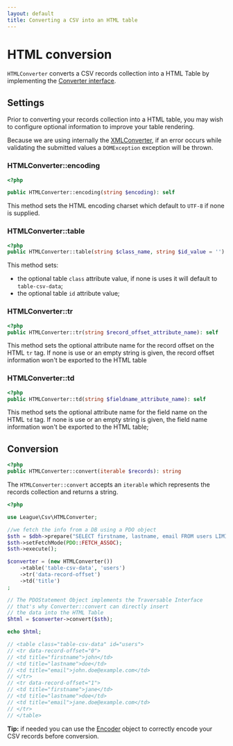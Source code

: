 ```yaml
---
layout: default
title: Converting a CSV into an HTML table
---
```


# HTML conversion

`HTMLConverter` converts a CSV records collection into a HTML Table by implementing the [Converter interface](/9.0/converter/#converter-interface).


## Settings

Prior to converting your records collection into a HTML table, you may wish to configure optional information to improve your table rendering.

<p class="message-warning">Because we are using internally the <a href="/9.0/converter/xml/">XMLConverter</a>, if an error occurs while validating the submitted values a <code>DOMException</code> exception will be thrown.</p>

### HTMLConverter::encoding

~~~php
<?php

public HTMLConverter::encoding(string $encoding): self
~~~

This method sets the HTML encoding charset which default to `UTF-8` if none is supplied.

### HTMLConverter::table

~~~php
<?php
public HTMLConverter::table(string $class_name, string $id_value = ''): self
~~~

This method sets:

- the optional table `class` attribute value, if none is uses it will default to `table-csv-data`;
- the optional table `id` attribute value;

### HTMLConverter::tr

~~~php
<?php
public HTMLConverter::tr(string $record_offset_attribute_name): self
~~~

This method sets the optional attribute name for the record offset on the HTML `tr` tag. If none is use or an empty string is given, the record offset information won't be exported to the HTML table

### HTMLConverter::td

~~~php
<?php
public HTMLConverter::td(string $fieldname_attribute_name): self
~~~

This method sets the optional attribute name for the field name on the HTML `td` tag. If none is use or an empty string is given, the field name information won't be exported to the HTML table;

## Conversion

~~~php
<?php
public HTMLConverter::convert(iterable $records): string
~~~

The `HTMLConverter::convert` accepts an `iterable` which represents the records collection and returns a string.

~~~php
<?php

use League\Csv\HTMLConverter;

//we fetch the info from a DB using a PDO object
$sth = $dbh->prepare("SELECT firstname, lastname, email FROM users LIMIT 2");
$sth->setFetchMode(PDO::FETCH_ASSOC);
$sth->execute();

$converter = (new HTMLConverter())
    ->table('table-csv-data', 'users')
    ->tr('data-record-offset')
    ->td('title')
;

// The PDOStatement Object implements the Traversable Interface
// that's why Converter::convert can directly insert
// the data into the HTML Table
$html = $converter->convert($sth);

echo $html;

// <table class="table-csv-data" id="users">
// <tr data-record-offset="0">
// <td title="firstname">john</td>
// <td title="lastname">doe</td>
// <td title="email">john.doe@example.com</td>
// </tr>
// <tr data-record-offset="1">
// <td title="firstname">jane</td>
// <td title="lastname">doe</td>
// <td title="email">jane.doe@example.com</td>
// </tr>
// </table>
~~~

<p class="message-info"><strong>Tip:</strong> if needed you can use the <a href="/9.0/converter/#records-encoding">Encoder</a> object to correctly encode your CSV records before conversion.</p>